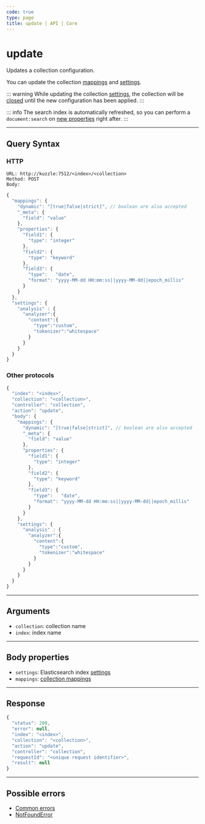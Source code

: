 ```yaml
---
code: true
type: page
title: update | API | Core
---
```


# update

Updates a collection configuration.

<SinceBadge version="2.1.0" />

You can update the collection [mappings](/core/2/guides/main-concepts/data-storage#collection-mappings) and [settings](https://www.elastic.co/guide/en/elasticsearch/reference/7.5/index-modules.html#index-modules-settings).

::: warning
While updating the collection [settings](https://www.elastic.co/guide/en/elasticsearch/reference/7.5/index-modules.html#index-modules-settings), the collection will be [closed](https://www.elastic.co/guide/en/elasticsearch/reference/7.5/indices-close.html) until the new configuration has been applied.
:::

::: info
The search index is automatically refreshed, so you can perform a `document:search` on [new properties](https://www.elastic.co/guide/en/elasticsearch/reference/current/docs-update-by-query.html#picking-up-a-new-property) right after.
:::

---

## Query Syntax

### HTTP

```http
URL: http://kuzzle:7512/<index>/<collection>
Method: POST
Body:
```

```js
{
  "mappings": {
    "dynamic": "[true|false|strict]", // boolean are also accepted
    "_meta": {
      "field": "value"
    },
    "properties": {
      "field1": {
        "type": "integer"
      },
      "field2": {
        "type": "keyword"
      },
      "field3": {
        "type":   "date",
        "format": "yyyy-MM-dd HH:mm:ss||yyyy-MM-dd||epoch_millis"
      }
    }
  },
  "settings": {
    "analysis" : {
      "analyzer":{
        "content":{
          "type":"custom",
          "tokenizer":"whitespace"
        }
      }
    }
  }
}
```

### Other protocols

```js
{
  "index": "<index>",
  "collection": "<collection>",
  "controller": "collection",
  "action": "update",
  "body": {
    "mappings": {
      "dynamic": "[true|false|strict]", // boolean are also accepted
      "_meta": {
        "field": "value"
      },
      "properties": {
        "field1": {
          "type": "integer"
        },
        "field2": {
          "type": "keyword"
        },
        "field3": {
          "type":   "date",
          "format": "yyyy-MM-dd HH:mm:ss||yyyy-MM-dd||epoch_millis"
        }
      }
    },
    "settings": {
      "analysis" : {
        "analyzer":{
          "content":{
            "type":"custom",
            "tokenizer":"whitespace"
          }
        }
      }
    }
  }
}
```

---

## Arguments

- `collection`: collection name
- `index`: index name

---

## Body properties

* `settings`: Elasticsearch index [settings](https://www.elastic.co/guide/en/elasticsearch/reference/7.5/index-modules.html#index-modules-settings)
* `mappings`: [collection mappings](/core/2/guides/main-concepts/data-storage#mappings-properties)

---

## Response

```js
{
  "status": 200,
  "error": null,
  "index": "<index>",
  "collection": "<collection>",
  "action": "update",
  "controller": "collection",
  "requestId": "<unique request identifier>",
  "result": null
}
```

---

## Possible errors

- [Common errors](/core/2/api/errors/types#common-errors)
- [NotFoundError](/core/2/api/errors/types#notfounderror)

